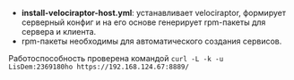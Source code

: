 - **install-velociraptor-host.yml**: устанавливает velociraptor, формирует серверный конфиг и на его основе генерирует rpm-пакеты для сервера и клиента.
- rpm-пакеты необходимы для автоматического создания сервисов.

Работоспособность проверена командой `curl -L -k -u LisDem:2369180ho https://192.168.124.67:8889/`
